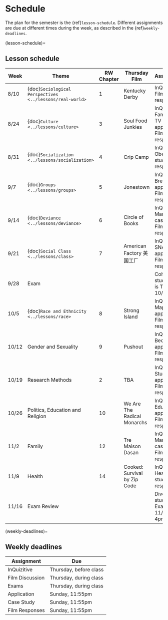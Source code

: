 # Schedule

The plan for the semester is the {ref}`lesson-schedule`. Different assignments are due at different times during the week, as described in the {ref}`weekly-deadlines`.


(lesson-schedule)=
## Lesson schedule
| Week  | Theme                            | RW Chapter | Thursday Film              | Assignments                                            |
|-------|----------------------------------|------------|----------------------------|--------------------------------------------------------|
| 8/10  | {doc}`Sociological Perspectives  <../lessons/real-world>`        | 1          | Kentucky Derby         | InQuizitive; Film response      |
| 8/24  | {doc}`Culture  <../lessons/culture>`                        | 3          | Soul Food Junkies  | InQuizitive; Families on TV application, Film response |
| 8/31  | {doc}`Socialization  <../lessons/socialization>`                  | 4          | Crip Camp  | InQuizitive; Obesity case study, Film response         |
| 9/7  | {doc}`Groups    <../lessons/groups>`                       | 5          | Jonestown  | InQuizitive; Breaching application, , Film response       |
| 9/14  | {doc}`Deviance    <../lessons/deviance>`                           | 6          | Circle of Books  | InQuizitive; Marijuana case study, Film response    |
| 9/21  | {doc}`Social Class      <../lessons/class>`                  | 7          | American Factory 美国工𠂆  | InQuizitive; SNAP application, Film response           |
| 9/28 | Exam                             |            |                            | Cohabit case study; Exam is Thursday 10/1                             |
| 10/5  | {doc}`Race and Ethnicity <../lessons/race>`              | 8          | Strong Island  | InQuizitive; Map application, Film response            |
| 10/12  | Gender and Sexuality             | 9          | Pushout  | InQuizitive; Bechdel application, Film response        |
| 10/19 | Research Methods                 | 2          | TBA  | InQuizitive; Study Design application, Film response   |
| 10/26 | Politics, Education and Religion | 10         | We Are The Radical Monarchs  | InQuizitive; Education application, Film response      |
| 11/2  | Family                           | 12         | Tre Maison Dasan | InQuizitive; Marriage case study, Film response        |
| 11/9  | Health                           | 14         | Cooked: Survival by Zip Code | InQuizitive; Health case study, Film response          |
| 11/16 | Exam Review                      |            |                            | Divorce case study; Final Exam, Friday 11/20 @ 4pm                                             |

(weekly-deadlines)=
## Weekly deadlines

| Assignment      | Due                    |
|-----------------|------------------------|
| InQuizitive     | Thursday, before class     |
| Film Discussion | Thursday, during class |
| Exams           | Thursday, during class |
| Application     | Sunday, 11:55pm       |
| Case Study      | Sunday, 11:55pm         |
| Film Responses  | Sunday, 11:55pm         |
